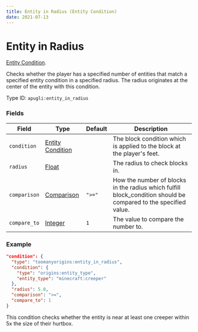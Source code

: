 ```yaml
---
title: Entity in Radius (Entity Condition)
date: 2021-07-13
---
```


# Entity in Radius

[Entity Condition](../entity_conditions.md).

Checks whether the player has a specified number of entities that match a specified entity condition in a specified radius. The radius originates at the center of the entity with this condition.

Type ID: `apugli:entity_in_radius`

### Fields

Field  | Type | Default | Description
-------|------|---------|-------------
`condition` |	[Entity Condition](https://origins.readthedocs.io/en/latest/entity_conditions/) | | The block condition which is applied to the block at the player's feet.
`radius` | [Float](https://origins.readthedocs.io/en/latest/data_types/float/) | | The radius to check blocks in.
`comparison` | [Comparison](https://origins.readthedocs.io/en/latest/data_types/comparison/)	| `">="` | How the number of blocks in the radius which fulfill block_condition should be compared to the specified value.
`compare_to` | [Integer](https://origins.readthedocs.io/en/latest/data_types/integer/) | `1` | The value to compare the number to.

### Example
```json
"condition": {
  "type": "toomanyorigins:entity_in_radius",
  "condition": {
    "type": "origins:entity_type",
    "entity_type": "minecraft:creeper"
  },
  "radius": 5.0,
  "comparison": ">=",
  "compare_to": 1
}
```
This condition checks whether the entity is near at least one creeper within 5x the size of their hurtbox.